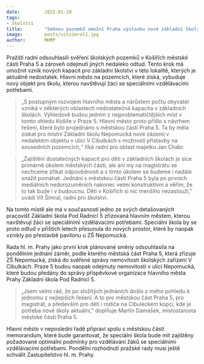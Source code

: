 ```yaml
---
date:         2022-01-20
tags:        
- školství
title:        "Směnou pozemků umožní Praha výstavbu nové základní školy v Košířích, zároveň vznikne objekt pro speciální školu"
image: 	      posts/vitsimral2.jpg
author:       MHMP
---
```

 
Pražští radní odsouhlasili svěření školských pozemků v Košířích městské části Praha 5 a zároveň odejmutí jiných nedaleko odtud. Tento krok má umožnit vznik nových kapacit pro základní školství v této lokalitě, kterých je aktuálně nedostatek. Hlavní město na pozemcích, které získá, vybuduje nový objekt pro školu, kterou navštěvují žáci se speciálními vzdělávacími potřebami.

> „S postupným rozvojem hlavního města a nárůstem počtu obyvatel vzniká v některých oblastech nedostatečná kapacita v základních školách. Výhledově budou jedním z nejproblematičtějších míst v tomto ohledu Košíře v Praze 5. Hlavní město proto přišlo s návrhem řešení, které bylo projednáno s městskou částí Praha 5. Ta by měla získat pro místní Základní školu Nepomucká nové zázemí v nedalekém objektu v ulici V Cibulkách s možností přístavby na sousedních pozemcích,“ říká radní pro oblast majetku Jan Chabr.

> „Zajištění dostatečných kapacit pro děti v základních školách je sice primárně úkolem městských částí, ale ani my na magistrátu se nechceme zříkat odpovědnosti a s tímto úkolem se budeme i nadále snažit pomáhat. Jednání s městskou částí Praha 5 byla po prvních mediálních nedorozuměních nakonec velmi konstruktivní a věřím, že to tak bude i v budoucnu. Děti v Košířích si nic menšího nezaslouží,” uvádí Vít Šimral, radní pro školství.

Na tomto místě ale má v současnosti jedno ze svých detašovaných pracovišť Základní škola Pod Radnicí 5 zřizovaná hlavním městem, kterou navštěvují žáci se speciálními vzdělávacími potřebami. Speciální škola by se proto odtud v příštích letech přesunula do nových prostor, které by naopak vznikly po přestavbě pavilonu u ZŠ Nepomucká.

Rada hl. m. Prahy jako první krok plánované směny odsouhlasila na pondělním jednání záměr, podle kterého městská část Praha 5, která zřizuje ZŠ Nepomucká, získá do svěřené správy nemovitosti školských zařízení V Cibulkách. Praze 5 budou naopak odejmuty nemovitosti v ulici Nepomucká, které budou předány do správy příspěvkové organizace hlavního města Prahy Základní škola Pod Radnicí 5.

> „Jsem velmi rád, že po složitých jednáních došlo z mého pohledu k jednomu z nejlepších řešení. A to pro městskou část Praha 5, pro magistrát, a především pro děti i rodiče na Cibuleckém kopci, kde je potřeba nové školy aktuální," doplňuje Martin Damašek, místostarosta městské části Praha 5.

Hlavní město v neposlední řadě připraví spolu s městskou částí memorandum, které bude garantovat, že speciální škola bude mít zajištěny požadované optimální podmínky pro vzdělávání žáků se speciálními vzdělávacími potřebami. Pondělní rozhodnutí pražské rady musí ještě schválit Zastupitelstvo hl. m. Prahy.
